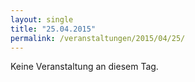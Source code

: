 ```yaml
---
layout: single
title: "25.04.2015"
permalink: /veranstaltungen/2015/04/25/
---
```


Keine Veranstaltung an diesem Tag.
